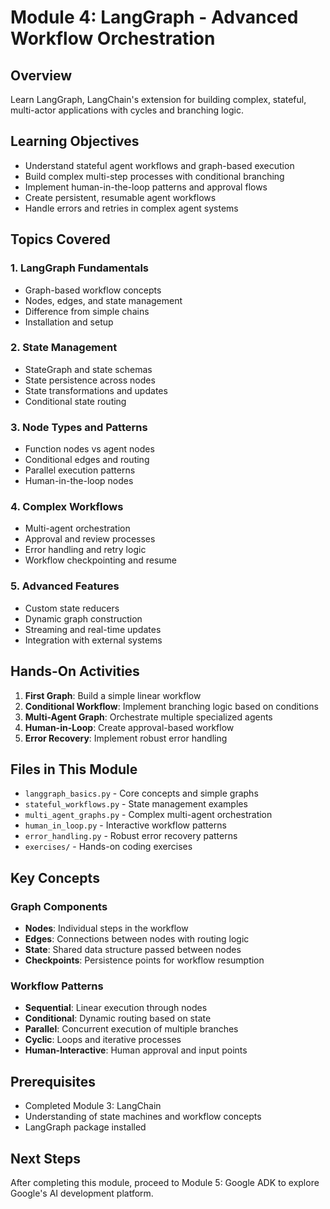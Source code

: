 # Module 4: LangGraph - Advanced Workflow Orchestration

## Overview
Learn LangGraph, LangChain's extension for building complex, stateful, multi-actor applications with cycles and branching logic.

## Learning Objectives
- Understand stateful agent workflows and graph-based execution
- Build complex multi-step processes with conditional branching
- Implement human-in-the-loop patterns and approval flows
- Create persistent, resumable agent workflows
- Handle errors and retries in complex agent systems

## Topics Covered

### 1. LangGraph Fundamentals
- Graph-based workflow concepts
- Nodes, edges, and state management
- Difference from simple chains
- Installation and setup

### 2. State Management
- StateGraph and state schemas
- State persistence across nodes
- State transformations and updates
- Conditional state routing

### 3. Node Types and Patterns
- Function nodes vs agent nodes
- Conditional edges and routing
- Parallel execution patterns
- Human-in-the-loop nodes

### 4. Complex Workflows
- Multi-agent orchestration
- Approval and review processes
- Error handling and retry logic
- Workflow checkpointing and resume

### 5. Advanced Features
- Custom state reducers
- Dynamic graph construction
- Streaming and real-time updates
- Integration with external systems

## Hands-On Activities
1. **First Graph**: Build a simple linear workflow
2. **Conditional Workflow**: Implement branching logic based on conditions
3. **Multi-Agent Graph**: Orchestrate multiple specialized agents
4. **Human-in-Loop**: Create approval-based workflow
5. **Error Recovery**: Implement robust error handling

## Files in This Module
- `langgraph_basics.py` - Core concepts and simple graphs
- `stateful_workflows.py` - State management examples
- `multi_agent_graphs.py` - Complex multi-agent orchestration
- `human_in_loop.py` - Interactive workflow patterns
- `error_handling.py` - Robust error recovery patterns
- `exercises/` - Hands-on coding exercises

## Key Concepts

### Graph Components
- **Nodes**: Individual steps in the workflow
- **Edges**: Connections between nodes with routing logic
- **State**: Shared data structure passed between nodes
- **Checkpoints**: Persistence points for workflow resumption

### Workflow Patterns
- **Sequential**: Linear execution through nodes
- **Conditional**: Dynamic routing based on state
- **Parallel**: Concurrent execution of multiple branches
- **Cyclic**: Loops and iterative processes
- **Human-Interactive**: Human approval and input points

## Prerequisites
- Completed Module 3: LangChain
- Understanding of state machines and workflow concepts
- LangGraph package installed

## Next Steps
After completing this module, proceed to Module 5: Google ADK to explore Google's AI development platform.